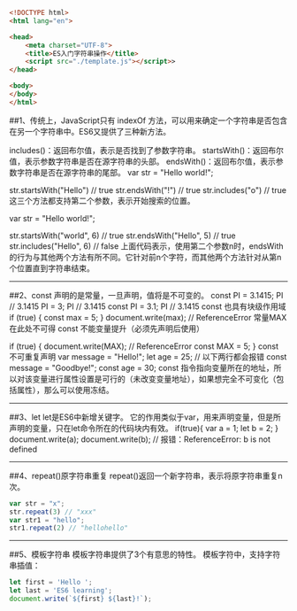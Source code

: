 ```html
<!DOCTYPE html>
<html lang="en">

<head>
    <meta charset="UTF-8">
    <title>ES入门字符串操作</title>
    <script src="./template.js"></script>>
</head>

<body>
</body>
</html>
```

##1、传统上，JavaScript只有 indexOf 方法，可以用来确定一个字符串是否包含在另一个字符串中。ES6又提供了三种新方法。

includes()：返回布尔值，表示是否找到了参数字符串。
startsWith()：返回布尔值，表示参数字符串是否在源字符串的头部。
endsWith()：返回布尔值，表示参数字符串是否在源字符串的尾部。
var str = "Hello world!";
 
str.startsWith("Hello") // true
str.endsWith("!") // true
str.includes("o") // true
这三个方法都支持第二个参数，表示开始搜索的位置。

var str = "Hello world!";
 
str.startsWith("world", 6) // true
str.endsWith("Hello", 5) // true
str.includes("Hello", 6) // false
上面代码表示，使用第二个参数n时，endsWith 的行为与其他两个方法有所不同。它针对前n个字符，而其他两个方法针对从第n个位置直到字符串结束。
***
##2、const 声明的是常量，一旦声明，值将是不可变的。
const PI = 3.1415;
PI // 3.1415
PI = 3;
PI // 3.1415
const PI = 3.1;
PI // 3.1415
const 也具有块级作用域
if (true) {
  const max = 5;
}
document.write(max);  // ReferenceError 常量MAX在此处不可得 
const 不能变量提升（必须先声明后使用）

if (true) {
  document.write(MAX); // ReferenceError
  const MAX = 5;
}
const 不可重复声明
var message = "Hello!";
let age = 25;
// 以下两行都会报错
const message = "Goodbye!";
const age = 30;
const 指令指向变量所在的地址，所以对该变量进行属性设置是可行的（未改变变量地址），如果想完全不可变化（包括属性），那么可以使用冻结。
***
##3、let
let是ES6中新增关键字。
它的作用类似于var，用来声明变量，但是所声明的变量，只在let命令所在的代码块内有效。
if(true){
    var a = 1;
    let b = 2;
}
document.write(a);
document.write(b);  // 报错：ReferenceError: b is not defined
***
##4、repeat()原字符串重复
repeat()返回一个新字符串，表示将原字符串重复n次。
```javascript
var str = "x";
str.repeat(3) // "xxx"
var str1 = "hello";
str1.repeat(2) // "hellohello"
```
***
##5、模板字符串
模板字符串提供了3个有意思的特性。
模板字符中，支持字符串插值：
```javascript
let first = 'Hello ';
let last = 'ES6 learning';
document.write(`${first} ${last}!`);
```